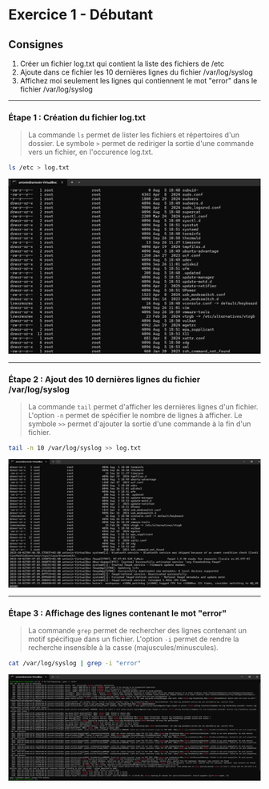 # Exercice 1 - Débutant

## Consignes

1. Créer un fichier log.txt qui contient la liste des fichiers de /etc
2. Ajoute dans ce fichier les 10 dernières lignes du fichier /var/log/syslog
3. Affichez moi seulement les lignes qui contiennent le mot "error" dans le fichier /var/log/syslog

<hr>

### Étape 1 : Création du fichier log.txt

> La commande `ls` permet de lister les fichiers et répertoires d'un dossier. Le symbole `>` permet de rediriger la sortie d'une commande vers un fichier, en l'occurence log.txt.

```bash 
ls /etc > log.txt
```

![log.txt 1](exercice_1/log.txt%201.png)

<hr>

### Étape 2 : Ajout des 10 dernières lignes du fichier /var/log/syslog

> La commande `tail` permet d'afficher les dernières lignes d'un fichier. L'option `-n` permet de spécifier le nombre de lignes à afficher. Le symbole `>>` permet d'ajouter la sortie d'une commande à la fin d'un fichier.

```bash
tail -n 10 /var/log/syslog >> log.txt
```

![log.txt 2](exercice_1/log.txt%202.png)

<hr>

### Étape 3 : Affichage des lignes contenant le mot "error"

> La commande `grep` permet de rechercher des lignes contenant un motif spécifique dans un fichier. L'option `-i` permet de rendre la recherche insensible à la casse (majuscules/minuscules).

```bash
cat /var/log/syslog | grep -i "error"
```

![log.txt 3](exercice_1/grep.png)